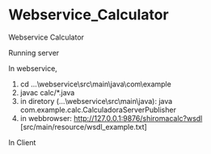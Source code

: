 # Webservice_Calculator
Webservice Calculator

Running server

In webservice,

1) cd ...\webservice\src\main\java\com\example
2) javac calc/*.java
3) in diretory (...\webservice\src\main\java): java com.example.calc.CalculadoraServerPublisher
4) in webbrowser: http://127.0.0.1:9876/shiromacalc?wsdl [src/main/resource/wsdl_example.txt]

In Client



